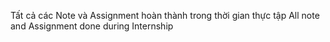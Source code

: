 Tất cả các Note và Assignment hoàn thành trong thời gian thực tập
All note and Assignment done during Internship
